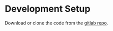 # Development Setup

Download or clone the code from the [gitlab repo](https://gitlab.com/serial-lab/qu4rtet). 

